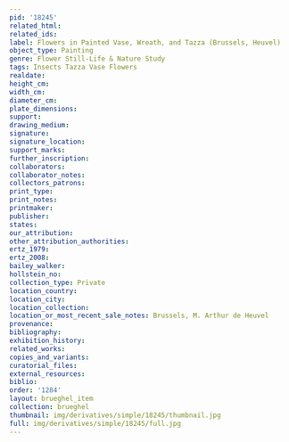 ```yaml
---
pid: '18245'
related_html: 
related_ids: 
label: Flowers in Painted Vase, Wreath, and Tazza (Brussels, Heuvel)
object_type: Painting
genre: Flower Still-Life & Nature Study
tags: Insects Tazza Vase Flowers
realdate: 
height_cm: 
width_cm: 
diameter_cm: 
plate_dimensions: 
support: 
drawing_medium: 
signature: 
signature_location: 
support_marks: 
further_inscription: 
collaborators: 
collaborator_notes: 
collectors_patrons: 
print_type: 
print_notes: 
printmaker: 
publisher: 
states: 
our_attribution: 
other_attribution_authorities: 
ertz_1979: 
ertz_2008: 
bailey_walker: 
hollstein_no: 
collection_type: Private
location_country: 
location_city: 
location_collection: 
location_or_most_recent_sale_notes: Brussels, M. Arthur de Heuvel
provenance: 
bibliography: 
exhibition_history: 
related_works: 
copies_and_variants: 
curatorial_files: 
external_resources: 
biblio: 
order: '1284'
layout: brueghel_item
collection: brueghel
thumbnail: img/derivatives/simple/18245/thumbnail.jpg
full: img/derivatives/simple/18245/full.jpg
---
```


